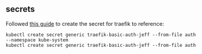 ## secrets

Followed [this guide](https://docs.traefik.io/user-guide/kubernetes/#creating-the-secret) to create the secret for traefik to reference:

```
kubectl create secret generic traefik-basic-auth-jeff --from-file auth --namespace kube-system
kubectl create secret generic traefik-basic-auth-jeff --from-file auth
```